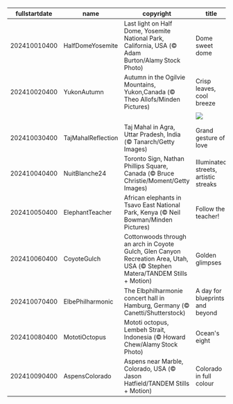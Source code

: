 |fullstartdate|name|copyright|title|image|
|--|--|--|--|--|
202410010400|HalfDomeYosemite|Last light on Half Dome, Yosemite National Park, California, USA (© Adam Burton/Alamy Stock Photo)|Dome sweet dome|![](/en-CA/2024/10/202410010400HalfDomeYosemite.jpg)|
202410020400|YukonAutumn|Autumn in the Ogilvie Mountains, Yukon,Canada (© Theo Allofs/Minden Pictures)|Crisp leaves, cool breeze|![](/en-CA/2024/10/202410020400YukonAutumn.jpg)|
||||![](/en-CA/2024/10/.jpg)|
202410030400|TajMahalReflection|Taj Mahal in Agra, Uttar Pradesh, India (© Tanarch/Getty Images)|Grand gesture of love|![](/en-CA/2024/10/202410030400TajMahalReflection.jpg)|
202410040400|NuitBlanche24|Toronto Sign, Nathan Phillips Square, Canada (© Bruce Christie/Moment/Getty Images)|Illuminated streets, artistic streaks|![](/en-CA/2024/10/202410040400NuitBlanche24.jpg)|
202410050400|ElephantTeacher|African elephants in Tsavo East National Park, Kenya (© Neil Bowman/Minden Pictures)|Follow the teacher!|![](/en-CA/2024/10/202410050400ElephantTeacher.jpg)|
202410060400|CoyoteGulch|Cottonwoods through an arch in Coyote Gulch, Glen Canyon Recreation Area, Utah, USA (© Stephen Matera/TANDEM Stills + Motion)|Golden glimpses|![](/en-CA/2024/10/202410060400CoyoteGulch.jpg)|
202410070400|ElbePhilharmonic|The Elbphilharmonie concert hall in Hamburg, Germany (© Canetti/Shutterstock)|A day for blueprints and beyond|![](/en-CA/2024/10/202410070400ElbePhilharmonic.jpg)|
202410080400|MototiOctopus|Mototi octopus, Lembeh Strait, Indonesia (© Howard Chew/Alamy Stock Photo)|Ocean's eight|![](/en-CA/2024/10/202410080400MototiOctopus.jpg)|
202410090400|AspensColorado|Aspens near Marble, Colorado, USA (© Jason Hatfield/TANDEM Stills + Motion)|Colorado in full colour|![](/en-CA/2024/10/202410090400AspensColorado.jpg)|
